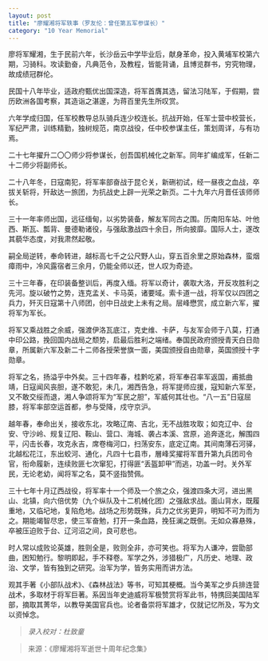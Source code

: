 ```yaml
---
layout: post
title: "廖耀湘将军轶事（罗友伦：曾任第五军参谋长）"
category: "10 Year Memorial"
---
```

廖将军耀湘，生于民前六年，长沙岳云中学毕业后，献身革命，投入黄埔军校第六期，习骑科。攻读勤奋，凡典范令，及教程，皆能背诵，且博览群书，穷究物理，故成绩冠群伦。

民国十八年毕业，适政府甄优出国深造，将军首膺其选，留法习陆军，于假期，尝历欧洲各国考察，其造诣之湛邃，为蒋百里先生所叹赏。

六年学成归国，任军校教导总队骑兵连少校连长。抗战开始，任军士营中校营长，军纪严肃，训练精勤，独树规范，南京战役，任中校参谋主任，策划周详，与有功焉。

二十七年擢升二〇〇师少将参谋长，创吾国机械化之新军。同年扩编成军，任新二十二师少将副师长。

二十八年冬，日寇南犯，将军率部奋战于昆仑关，新硎初试，经一昼夜之血战，卒拔关斩将，歼敌达一旅团，为抗战史上辟一光荣之新页。二十九年六月晋任该师师长。

三十一年率师出国，远征缅甸，以劣势装备，解友军同古之围。历南阳车站、叶他西、斯瓦、瓢背、曼德勒诸役，与强敌激战四十余日，所向披靡。国际人士，遂改其藐华态度，对我肃然起敬。

嗣全局逆转，奉命转进，越标高七千之公尺野人山，穿五百余里之原始森林，蛮烟瘴雨中，冷风露宿者三余月，仍能全师以还，世人叹为奇迹。

三十三年春，在印装备整训后，再度入缅。将军以奇计，袭取大洛，开反攻胜利之先河。旋以破竹之势，连克孟关、卡马英，诸要域。索卡道一战，将军仅以四团之兵力，歼灭日寇第十八师团，创中日战史上未有之局。层峰懋赏，成立新六军，擢将军为军长。

将军又乘战胜之余威，强渡伊洛瓦底江，克史维、卡萨，与友军会师于八莫，打通中印公路，挽回国内战局之颓势，启最后胜利之端绪。奉国民政府颁授青天白日勋章，所属新六军及新二十二师各授荣誉旗一面，美国颁授自由勋章，英国颁授十字勋章。

将军之名，扬溢乎中外矣。三十四年春，桂黔吃紧，将军奉召率军返国，甫抵曲靖，日寇闻风丧胆，遂不敢犯，未几，湘西告急，将军提师应援，寇知新六军至，又不敢交绥而退，湘人争颂将军为“军民之胆”，军威何其壮也。“八一五”日寇屈膝，将军率部空运首都，参与受降，戍守京沪。

越年春，奉命出关，接收东北，攻略辽南、吉北，无不战胜攻取；如克辽中、台安、守沙岭、规复辽阳、鞍山、营口、海城、袭占本溪、宫原，追奔逐北，解围四平，闪击长春，攻克永吉，席卷梅河口，扫荡安东，底定辽南。其间南薄石河驿，北越松花江，东出蛟河、通化，凡四十七县市，層峰奖擢将军晋升第九兵团司令官，衔命履新，连续败匪七次窜犯，打得匪“丢盔卸甲”而逃，功盖一时。关外军民，无论老幼，闻将军之名，莫不竖指赞佩。

三十七年十月辽西战役，将军率十一个师及一个旅之众，强渡四条大河，进出黑山、北镇，向六倍优势（九个纵队及十二机械化团）之强敌求战。面山背水，既履重地，又临圮地，复陷危地。战场之形势既殊，兵力之优劣更异，明知不可为而为之。期能竭智尽忠，使三军奋勉，打开一条血路，挽狂澜之既倒。无如众寡悬殊，卒被压迫败于台、辽河沼之间，良可悲也。

时人常以成败论英雄，胜则全是，败则全非，亦可笑也。将军为人谦冲，尝勖部曲，困知勉行。黎明即起，手不释卷。军学之外，涉猎极广，凡历史、地理、政治、文学，皆有独到之研究。治军为学，皆务实用而讲方法。

观其手著《小部队战术》、《森林战法》等书，可知其梗概。当今美军之步兵排连营战术，多取材于将军巨著。系因当年史迪威将军极赞赏将军此书，特携回美国陆军部，摘取其菁华，以教导美国官兵也。论者备崇将军雄才，仅就记忆所及，写为文以资悼念。


>*录入校对：杜致童*

> 来源：《廖耀湘将军逝世十周年纪念集》